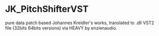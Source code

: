 # JK_PitchShifterVST
pure data patch based Johannes Kreidler's works, translated to .dll VST2 file (32bits 64bits versions) via HEAVY by enzienaudio.
